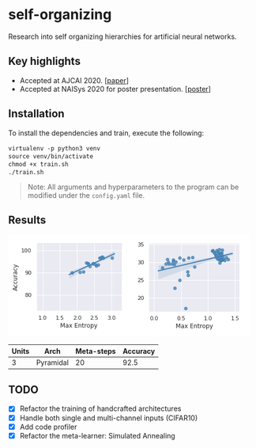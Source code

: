 # self-organizing
Research into self organizing hierarchies for artificial neural networks.

## Key highlights
- Accepted at AJCAI 2020. [[paper](https://github.com/satyaborg/self-organizing/tree/master/paper/self_organising_neural_network_hierarchy.pdf)]
- Accepted at NAISys 2020 for poster presentation. [[poster](https://meetings.cshl.edu/posters/naisys20/images/viewer.html?file=naisys_20_58.pdf)]

## Installation

To install the dependencies and train, execute the following:
```
virtualenv -p python3 venv
source venv/bin/activate
chmod +x train.sh 
./train.sh
```

> Note: All arguments and hyperparameters to the program can be modified under the `config.yaml` file.

## Results

![alt feature map](images/accuracy-entropy.png)

|Units|Arch|Meta-steps|Accuracy|
|----|----|----|----|
|3|Pyramidal|20|92.5|

## TODO

- [x] Refactor the training of handcrafted architectures 
- [x] Handle both single and multi-channel inputs (CIFAR10)
- [x] Add code profiler
- [x] Refactor the meta-learner: Simulated Annealing
